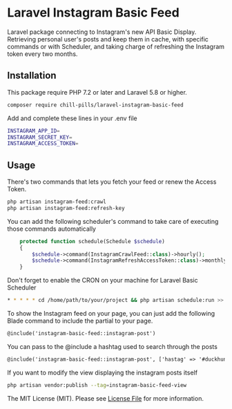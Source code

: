 # Laravel Instagram Basic Feed

Laravel package connecting to Instagram's new API Basic Display. Retrieving personal user's posts and keep them in cache, with specific commands or with Scheduler, and taking charge of refreshing the Instagram token every two months.

## Installation

This package require PHP 7.2 or later and Laravel 5.8 or higher.

```bash
composer require chill-pills/laravel-instagram-basic-feed
```

Add and complete these lines in your .env file

```bash
INSTAGRAM_APP_ID=
INSTAGRAM_SECRET_KEY=
INSTAGRAM_ACCESS_TOKEN=
```

## Usage

There's two commands that lets you fetch your feed or renew the Access Token.

```bash
php artisan instagram-feed:crawl
php artisan instagram-feed:refresh-key
```

You can add the following scheduler's command to take care of executing those commands automatically

```php
    protected function schedule(Schedule $schedule)
    {
        $schedule->command(InstagramCrawlFeed::class)->hourly();
        $schedule->command(InstagramRefreshAccessToken::class)->monthly();
    }
```

Don't forget to enable the CRON on your machine for Laravel Basic Scheduler

```bash
* * * * * cd /home/path/to/your/project && php artisan schedule:run >> /dev/null 2>&1
```

To show the Instagram feed on your page, you can just add the following Blade command to include the partial to your page.

```html
@include('instagram-basic-feed::instagram-post')
```

You can pass to the @include a hashtag used to search through the posts

```html
@include('instagram-basic-feed::instagram-post', ['hastag' => '#duckhunt'])
```


If you want to modify the view displaying the instagram posts itself

```bash
php artisan vendor:publish --tag=instagram-basic-feed-view
```


The MIT License (MIT). Please see [License File](LICENSE.md) for more information.
